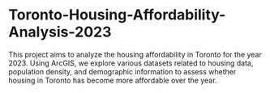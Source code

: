 # Toronto-Housing-Affordability-Analysis-2023
This project aims to analyze the housing affordability in Toronto for the year 2023. Using ArcGIS, we explore various datasets related to housing data, population density, and demographic information to assess whether housing in Toronto has become more affordable over the year. 
